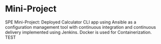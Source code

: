# Mini-Project
SPE Mini-Project: Deployed Calculator CLI app using Ansible as a configuration management tool with continuous integration and continuous delivery implemented using Jenkins. Docker is used for Containerization.
TEST

